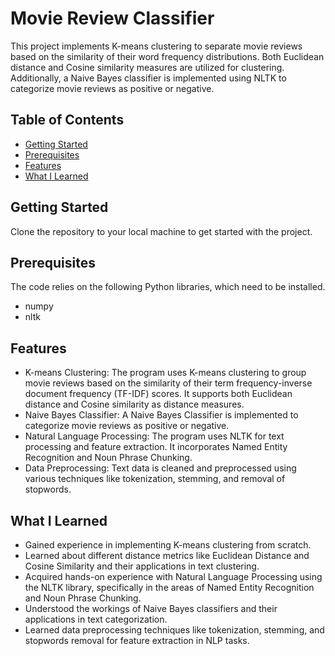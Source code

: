 # Movie Review Classifier

This project implements K-means clustering to separate movie reviews based on the similarity of their word frequency distributions. Both Euclidean distance and Cosine similarity measures are utilized for clustering. Additionally, a Naive Bayes classifier is implemented using NLTK to categorize movie reviews as positive or negative.

## Table of Contents
- [Getting Started](#getting-started)
- [Prerequisites](#prerequisites)
- [Features](#features)
- [What I Learned](#what-i-learned)

## Getting Started
Clone the repository to your local machine to get started with the project.

## Prerequisites
The code relies on the following Python libraries, which need to be installed.

- numpy
- nltk

## Features
- K-means Clustering: The program uses K-means clustering to group movie reviews based on the similarity of their term frequency-inverse document frequency (TF-IDF) scores. It supports both Euclidean distance and Cosine similarity as distance measures.
- Naive Bayes Classifier: A Naive Bayes Classifier is implemented to categorize movie reviews as positive or negative.
- Natural Language Processing: The program uses NLTK for text processing and feature extraction. It incorporates Named Entity Recognition and Noun Phrase Chunking.
- Data Preprocessing: Text data is cleaned and preprocessed using various techniques like tokenization, stemming, and removal of stopwords.

## What I Learned
- Gained experience in implementing K-means clustering from scratch.
- Learned about different distance metrics like Euclidean Distance and Cosine Similarity and their applications in text clustering.
- Acquired hands-on experience with Natural Language Processing using the NLTK library, specifically in the areas of Named Entity Recognition and Noun Phrase Chunking.
- Understood the workings of Naive Bayes classifiers and their applications in text categorization.
- Learned data preprocessing techniques like tokenization, stemming, and stopwords removal for feature extraction in NLP tasks.